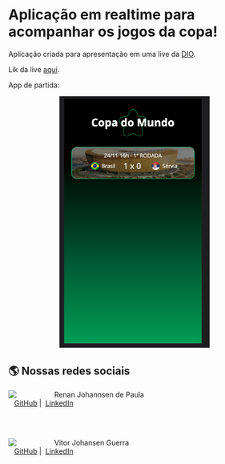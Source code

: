 
# Aplicação em realtime para acompanhar os jogos da copa!

Aplicação criada para apresentação em uma live da [DIO](https://www.dio.me/).

Lik da live [aqui](https://www.youtube.com/watch?v=5Or5CjTcfC8&ab_channel=DIO).

App de partida:

<p align="center">
    <img width="300" src="./assets/imgs/final.png">
</p>


## 🌎 Nossas redes sociais

<p>
    <img align=left margin=10 width=80 src="https://avatars.githubusercontent.com/u/3266640?s=120&v=4"/>
    <p>&nbsp&nbsp&nbspRenan Johannsen de Paula <br>
    &nbsp&nbsp&nbsp<a href="https://github.com/RenanJPaula">GitHub</a>&nbsp;|&nbsp;
    <a href="https://www.linkedin.com/in/renanjpaula/">LinkedIn</a>
    </p>
</p>

<br/><br/>

<p>
    <img align=left margin=10 width=80 src="https://avatars.githubusercontent.com/u/89088581?v=4"/>
    <p>&nbsp&nbsp&nbspVitor Johansen Guerra <br>
    &nbsp&nbsp&nbsp<a href="https://github.com/vitorjguerra">GitHub</a>&nbsp;|&nbsp;
    <a href="hhttps://www.linkedin.com/in/v%C3%ADtor-johansen-guerra-8025bb21a/">LinkedIn</a>
    </p>
</p>
